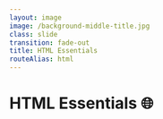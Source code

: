 ```yaml
---
layout: image
image: /background-middle-title.jpg
class: slide
transition: fade-out
title: HTML Essentials
routeAlias: html
---
```


<div class="flex h-full flex-items-center">
  <h1 class="text-left m-b-0 font-bold">
    HTML Essentials 🌐
  </h1>
</div>

